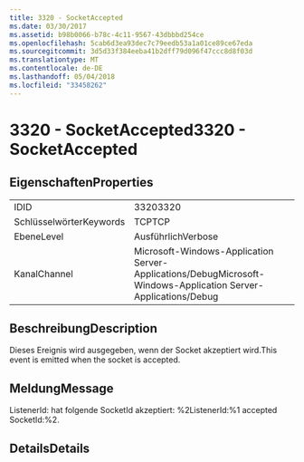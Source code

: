 ```yaml
---
title: 3320 - SocketAccepted
ms.date: 03/30/2017
ms.assetid: b98b0066-b78c-4c11-9567-43dbbbd254ce
ms.openlocfilehash: 5cab6d3ea93dec7c79eedb53a1a01ce89ce67eda
ms.sourcegitcommit: 3d5d33f384eeba41b2dff79d096f47ccc8d8f03d
ms.translationtype: MT
ms.contentlocale: de-DE
ms.lasthandoff: 05/04/2018
ms.locfileid: "33458262"
---
```

# <a name="3320---socketaccepted"></a><span data-ttu-id="d27c0-102">3320 - SocketAccepted</span><span class="sxs-lookup"><span data-stu-id="d27c0-102">3320 - SocketAccepted</span></span>
## <a name="properties"></a><span data-ttu-id="d27c0-103">Eigenschaften</span><span class="sxs-lookup"><span data-stu-id="d27c0-103">Properties</span></span>  
  
|||  
|-|-|  
|<span data-ttu-id="d27c0-104">ID</span><span class="sxs-lookup"><span data-stu-id="d27c0-104">ID</span></span>|<span data-ttu-id="d27c0-105">3320</span><span class="sxs-lookup"><span data-stu-id="d27c0-105">3320</span></span>|  
|<span data-ttu-id="d27c0-106">Schlüsselwörter</span><span class="sxs-lookup"><span data-stu-id="d27c0-106">Keywords</span></span>|<span data-ttu-id="d27c0-107">TCP</span><span class="sxs-lookup"><span data-stu-id="d27c0-107">TCP</span></span>|  
|<span data-ttu-id="d27c0-108">Ebene</span><span class="sxs-lookup"><span data-stu-id="d27c0-108">Level</span></span>|<span data-ttu-id="d27c0-109">Ausführlich</span><span class="sxs-lookup"><span data-stu-id="d27c0-109">Verbose</span></span>|  
|<span data-ttu-id="d27c0-110">Kanal</span><span class="sxs-lookup"><span data-stu-id="d27c0-110">Channel</span></span>|<span data-ttu-id="d27c0-111">Microsoft-Windows-Application Server-Applications/Debug</span><span class="sxs-lookup"><span data-stu-id="d27c0-111">Microsoft-Windows-Application Server-Applications/Debug</span></span>|  
  
## <a name="description"></a><span data-ttu-id="d27c0-112">Beschreibung</span><span class="sxs-lookup"><span data-stu-id="d27c0-112">Description</span></span>  
 <span data-ttu-id="d27c0-113">Dieses Ereignis wird ausgegeben, wenn der Socket akzeptiert wird.</span><span class="sxs-lookup"><span data-stu-id="d27c0-113">This event is emitted when the socket is accepted.</span></span>  
  
## <a name="message"></a><span data-ttu-id="d27c0-114">Meldung</span><span class="sxs-lookup"><span data-stu-id="d27c0-114">Message</span></span>  
 <span data-ttu-id="d27c0-115">ListenerId: hat folgende SocketId akzeptiert: %2</span><span class="sxs-lookup"><span data-stu-id="d27c0-115">ListenerId:%1 accepted SocketId:%2.</span></span>  
  
## <a name="details"></a><span data-ttu-id="d27c0-116">Details</span><span class="sxs-lookup"><span data-stu-id="d27c0-116">Details</span></span>
